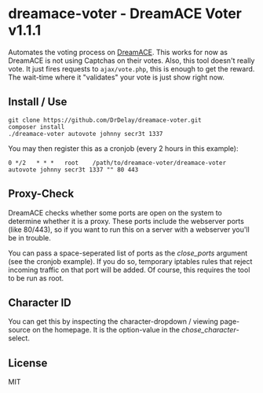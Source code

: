 # dreamace-voter - DreamACE Voter v1.1.1
Automates the voting process on [DreamACE](http://dreamace.org).
This works for now as DreamACE is not using Captchas on their votes.
Also, this tool doesn't really vote. It just fires requests to `ajax/vote.php`, this is enough to get the reward. The wait-time where it "validates" your vote is just show right now.

Install / Use
------
```
git clone https://github.com/DrDelay/dreamace-voter.git
composer install
./dreamace-voter autovote johnny secr3t 1337
```
You may then register this as a cronjob (every 2 hours in this example):
```
0 */2	* *	*	root	/path/to/dreamace-voter/dreamace-voter autovote johnny secr3t 1337 "" 80 443
```

Proxy-Check
------
DreamACE checks whether some ports are open on the system to determine whether it is a proxy. These ports include the webserver ports (like 80/443), so if you want to run this on a server with a webserver you'll be in trouble.

You can pass a space-seperated list of ports as the *close_ports* argument (see the cronjob example). If you do so, temporary iptables rules that reject incoming traffic on that port will be added. Of course, this requires the tool to be run as root.

Character ID
------
You can get this by inspecting the character-dropdown / viewing page-source on the homepage.
It is the option-value in the *chose_character*-select.

License
------
MIT
